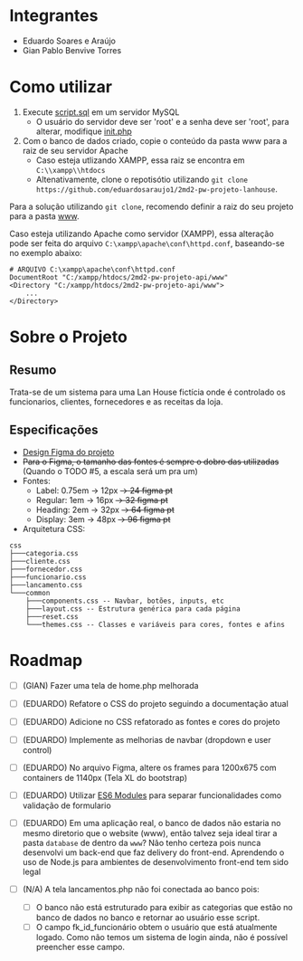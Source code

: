 # Integrantes

-   Eduardo Soares e Araújo
-   Gian Pablo Benvive Torres

# Como utilizar
[//]: # (TODO: Remover a dica de alterar a raiz do projeto. É mais facil só falar pra pessoa seguir até o caminho http://localhost:80/2md2-pw-projeto-lanhouse/www)
1.  Execute [script.sql](project-data/banco-de-dados/script.sql) em um servidor MySQL
    -   O usuário do servidor deve ser 'root' e a senha deve ser 'root', para alterar, modifique [init.php](www/database/init.php)
2.  Com o banco de dados criado, copie o conteúdo da pasta www para a raiz de seu servidor Apache
    -   Caso esteja utlizando XAMPP, essa raiz se encontra em `C:\\xampp\\htdocs`
    -   Altenativamente, clone o repotisótio utilizando `git clone https://github.com/eduardosaraujo1/2md2-pw-projeto-lanhouse`.

Para a solução utilizando `git clone`, recomendo definir a raiz do seu projeto para a pasta [www](./www).

Caso esteja utilizando Apache como servidor (XAMPP), essa alteração pode ser feita do arquivo `C:\xampp\apache\conf\httpd.conf`, baseando-se no exemplo abaixo:

```
# ARQUIVO C:\xampp\apache\conf\httpd.conf
DocumentRoot "C:/xampp/htdocs/2md2-pw-projeto-api/www"
<Directory "C:/xampp/htdocs/2md2-pw-projeto-api/www">
    ...
</Directory>
```

# Sobre o Projeto

## Resumo
Trata-se de um sistema para uma Lan House fictícia onde é controlado os funcionarios, clientes, fornecedores e as receitas da loja.

## Especificações
-   [Design Figma do projeto](https://www.figma.com/design/PGKnYiHtQ5wEX7GWklSsVg/Projeto-LanHouse?node-id=0-1&t=JGkDWUHh2upO3IXY-1)
-   ~~Para o Figma, o tamanho das fontes é sempre o dobro das utilizadas~~ (Quando o TODO #5, a escala será um pra um)
-   Fontes:
    -   Label: 0.75em -> 12px ~~-> 24 figma pt~~
    -   Regular: 1em -> 16px ~~-> 32 figma pt~~
    -   Heading: 2em -> 32px ~~-> 64 figma pt~~
    -   Display: 3em -> 48px ~~-> 96 figma pt~~
-   Arquitetura CSS:

```
css
├───categoria.css
├───cliente.css
├───fornecedor.css
├───funcionario.css
├───lancamento.css
└───common
    ├───components.css -- Navbar, botões, inputs, etc
    ├───layout.css -- Estrutura genérica para cada página
    ├───reset.css
    └───themes.css -- Classes e variáveis para cores, fontes e afins
```

# Roadmap

-   [ ] (GIAN) Fazer uma tela de home.php melhorada
-   [ ] (EDUARDO) Refatore o CSS do projeto seguindo a documentação atual
-   [ ] (EDUARDO) Adicione no CSS refatorado as fontes e cores do projeto
-   [ ] (EDUARDO) Implemente as melhorias de navbar (dropdown e user control)
-   [ ] (EDUARDO) No arquivo Figma, altere os frames para 1200x675 com containers de 1140px (Tela XL do bootstrap)
-   [ ] (EDUARDO) Utilizar [ES6 Modules](https://developer.mozilla.org/en-US/docs/Web/JavaScript/Guide/Modules) para separar funcionalidades como validação de formulario
-   [ ] (EDUARDO) Em uma aplicação real, o banco de dados não estaria no mesmo diretorio que o website (www), então talvez seja ideal tirar a pasta `database` de dentro da `www`? Não tenho certeza pois nunca desenvolvi um back-end que faz delivery do front-end. Aprendendo o uso de Node.js para ambientes de desenvolvimento front-end tem sido legal
-   [ ] (N/A) A tela lancamentos.php não foi conectada ao banco pois:

    -   [ ] O banco não está estruturado para exibir as categorias que estão no banco de dados no banco e retornar ao usuário esse script.
    -   [ ] O campo fk_id_funcionário obtem o usuário que está atualmente logado. Como não temos um sistema de login ainda, não é possível preencher esse campo.
